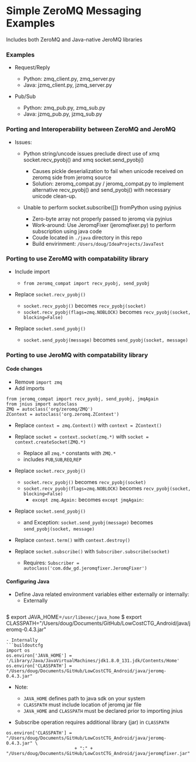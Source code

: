 # Simple ZeroMQ Messaging Examples

Includes both ZeroMQ and Java-native JeroMQ libraries

### Examples

- Request/Reply
  - Python: zmq_client.py, zmq_server.py
  - Java:   jzmq_client.py, jzmq_server.py

- Pub/Sub
  - Python: zmq_pub.py, zmq_sub.py
  - Java:   jzmq_pub.py, jzmq_sub.py
  

### Porting and Interoperability between ZeroMQ and JeroMQ

- Issues:
  - Python string/uncode issues preclude direct use of xmq socket.recv_pyobj() and xmq socket.send_pyobj()
    - Causes pickle deserialization to fail when unicode received on zeromq side from jeromq source
    - Solution:  zeromq_compat.py / jeromq_compat.py to implement alternative recv_pyobj() and send_pyobj() with necessary unicode clean-up.
 
  - Unable to perform socket.subscribe([]) fromPython using pyjnius
    - Zero-byte array not properly passed to jeromq via pyjnius
    - Work-around:  Use JeromqFixer (jeromqfixer.py) to perform subscription using java code
    - Coude located in `./java` directory in this repo
    - Build envirinment: `/Users/doug/IdeaProjects/JavaTest`

### Porting to use ZeroMQ with compatability library

- Include import
  - `from zeromq_compat import recv_pyobj, send_pyobj`
- Replace `socket.recv_pyobj()`
  - `socket.recv_pyobj()` becomes `recv_pyobj(socket)`
  - `socket.recv_pyobj(flags=zmq.NOBLOCK)` becomes `recv_pyobj(socket, blocking=False)`
  
- Replace `socket.send_pyobj()`
  - `socket.send_pyobj(message)` becomes `send_pyobj(socket, message)`
  
  
### Porting to use JeroMQ with compatability library

#### Code changes
- Remove `import zmq`
- Add imports
```buildoutcfg
from jeromq_compat import recv_pyobj, send_pyobj, jmqAgain
from jnius import autoclass
ZMQ = autoclass('org/zeromq/ZMQ')
ZContext = autoclass('org.zeromq.ZContext')
```
- Replace `context = zmq.Context()` with `context = ZContext()`
- Replace `socket = context.socket(zmq.*)` with `socket = context.createSocket(ZMQ.*)`
  - Replace all `zmq.*` constants with `ZMQ.*`
  - includes `PUB`,`SUB`,`REQ`,`REP`

- Replace `socket.recv_pyobj()`
  - `socket.recv_pyobj()` becomes `recv_pyobj(socket)`
  - `socket.recv_pyobj(flags=zmq.NOBLOCK)` becomes `recv_pyobj(socket, blocking=False)`
    - `except zmq.Again:` becomes `except jmqAgain:`
- Replace `socket.send_pyobj()`
  - and Exception: `socket.send_pyobj(message)` becomes `send_pyobj(socket, message)`
  
- Replace `context.term()` with `context.destroy()`

- Replace `socket.subscribe()` with `Subscriber.subscribe(socket)`
  - Requires: `Subscriber = autoclass('com.ddw_gd.jeromqfixer.JeromqFixer')`

#### Configuring Java
- Define Java related environment variables either externally or internally:
  - Externally
  ```buildoutcfg
$ export JAVA_HOME=`/usr/libexec/java_home`
$ export CLASSPATH="/Users/doug/Documents/GitHub/LowCostCTG_Android/java/jeromq-0.4.3.jar"

  ```
  - Internally
  ```buildoutcfg
import os
os.environ['JAVA_HOME'] = '/Library/Java/JavaVirtualMachines/jdk1.8.0_131.jdk/Contents/Home'
os.environ['CLASSPATH'] = "/Users/doug/Documents/GitHub/LowCostCTG_Android/java/jeromq-0.4.3.jar"
  ```
  - Note:   
    - `JAVA_HOME` defines path to java sdk on your system 
    - `CLASSPATH` must include location of jeromq jar file
    - `JAVA_HOME` and `CLASSPATH` must be declared prior to importing jnius

- Subscribe operation requires additional library (jar) in `CLASSPATH`
```buildoutcfg
os.environ['CLASSPATH'] = "/Users/doug/Documents/GitHub/LowCostCTG_Android/java/jeromq-0.4.3.jar" \
                          + ":" + "/Users/doug/Documents/GitHub/LowCostCTG_Android/java/jeromqfixer.jar"
```